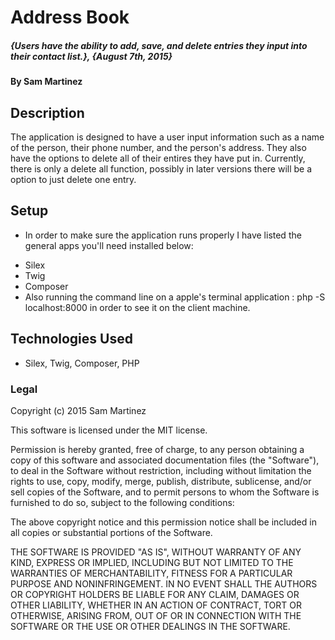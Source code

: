 # Address Book

##### _{Users have the ability to add, save, and delete entries they input into their contact list.}, {August 7th, 2015}_

#### By Sam Martinez

## Description

The application is designed to have a user input information such as a name of the person, their phone number, and the person's address. They also have the options to delete all of their entires they have put in. Currently, there is only a delete all function, possibly in later versions there will be a option to just delete one entry.

## Setup

* In order to make sure the application runs properly I have listed the general apps you'll need installed below:
- Silex
- Twig
- Composer
- Also running the command line on a apple's terminal application : php -S localhost:8000 in order to see it on the client machine.

## Technologies Used

- Silex, Twig, Composer, PHP

### Legal

Copyright (c) 2015 Sam Martinez

This software is licensed under the MIT license.

Permission is hereby granted, free of charge, to any person obtaining a copy
of this software and associated documentation files (the "Software"), to deal
in the Software without restriction, including without limitation the rights
to use, copy, modify, merge, publish, distribute, sublicense, and/or sell
copies of the Software, and to permit persons to whom the Software is
furnished to do so, subject to the following conditions:

The above copyright notice and this permission notice shall be included in
all copies or substantial portions of the Software.

THE SOFTWARE IS PROVIDED "AS IS", WITHOUT WARRANTY OF ANY KIND, EXPRESS OR
IMPLIED, INCLUDING BUT NOT LIMITED TO THE WARRANTIES OF MERCHANTABILITY,
FITNESS FOR A PARTICULAR PURPOSE AND NONINFRINGEMENT. IN NO EVENT SHALL THE
AUTHORS OR COPYRIGHT HOLDERS BE LIABLE FOR ANY CLAIM, DAMAGES OR OTHER
LIABILITY, WHETHER IN AN ACTION OF CONTRACT, TORT OR OTHERWISE, ARISING FROM,
OUT OF OR IN CONNECTION WITH THE SOFTWARE OR THE USE OR OTHER DEALINGS IN
THE SOFTWARE.
